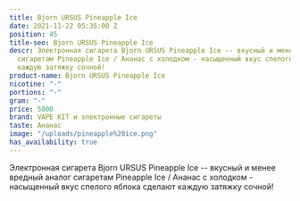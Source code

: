 ```yaml
---
title: Bjorn URSUS Pineapple Ice
date: 2021-11-22 05:35:00 Z
position: 45
title-seo: Bjorn URSUS Pineapple Ice
descr: Электронная сигарета Bjorn URSUS Pineapple Ice -- вкусный и менее вредный аналог
  сигаретам Pineapple Ice / Ананас с холодком - насыщенный вкус спелого яблока сделают
  каждую затяжку сочной!
product-name: Bjorn URSUS Pineapple Ice
nicotine: "-"
portions: "-"
gram: "-"
price: 5000
brand: VAPE KIT и электронные сигареты
taste: Ананас
image: "/uploads/pineapple%20ice.png"
has_availability: true
---
```


Электронная сигарета Bjorn URSUS Pineapple Ice -- вкусный и менее вредный аналог сигаретам Pineapple Ice / Ананас с холодком - насыщенный вкус спелого яблока сделают каждую затяжку сочной!